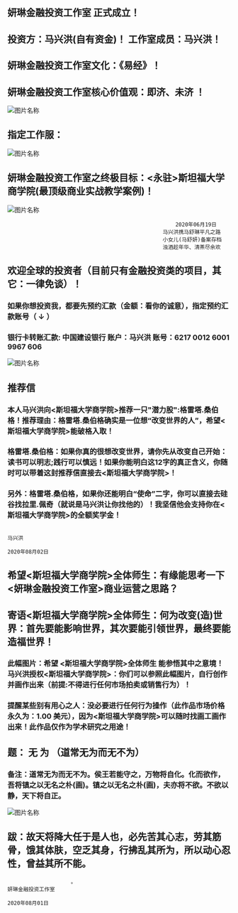 
##  妍琳金融投资工作室 正式成立！ 

##  投资方：马兴洪(自有资金)！ 工作室成员：马兴洪！

##  妍琳金融投资工作室文化：《易经》！

##  妍琳金融投资工作室核心价值观：即济、未济 ！
![图片名称](https://ss0.bdstatic.com/70cFvHSh_Q1YnxGkpoWK1HF6hhy/it/u=919870039,2863267181&fm=26&gp=0.jpg)
 
 
##  指定工作服：
![图片名称](https://timgsa.baidu.com/timg?image&quality=80&size=b9999_10000&sec=1593960120022&di=86ab8bd523e4f438b408ad5706c6b598&imgtype=0&src=http%3A%2F%2Fimg14.360buyimg.com%2Fn1%2Fs350x449_jfs%2Ft16750%2F349%2F1482944821%2F322663%2Fec59eeb%2F5acc4711N273da68e.jpg%2521cc_350x449.jpg)

##   妍琳金融投资工作室之终极目标：<永驻>斯坦福大学商学院(最顶级商业实战教学案例)！

![图片名称](https://timgsa.baidu.com/timg?image&quality=80&size=b9999_10000&sec=1596022892692&di=b4ecbb7a46a188a5ac92e5bc1f5a684c&imgtype=0&src=http%3A%2F%2Fwww.shufalu.com%2Fuploads%2Fallimg%2F130930%2F1_130930103504_1.jpg)




                                                         2020年06月19日
                                                     马兴洪携马舒琳平凡之路 
                                                     小女儿(马舒妍)备案存档
                                                     浊酒趁年华、清茶尽余欢
                                                     



##  欢迎全球的投资者（目前只有金融投资类的项目，其它：一律免谈）！
                                 
### 如果你想投资我，都要先预约汇款（金额：看你的诚意），指定预约汇款账号（ ↓ ） 

### 银行卡转账汇款: 中国建设银行 账户：马兴洪  账号：6217 0012 6001 9967 606   

![图片名称](https://ss3.bdstatic.com/70cFv8Sh_Q1YnxGkpoWK1HF6hhy/it/u=2213876202,1958213163&fm=11&gp=0.jpg)

##   推荐信

###  本人马兴洪向<斯坦福大学商学院>推荐一只"潜力股":格雷塔.桑伯格！推荐理由：格雷塔.桑伯格确实是一位想“改变世界的人”，希望<斯坦福大学商学院>能破格入取！

###  格雷塔.桑伯格：如果你真的很想改变世界，请你先从改变自己开始：读书可以明志;践行可以慎远！如果你能明白这12字的真正含义，你随时可以带着这封推荐信直接去<斯坦福大学商学院>！

###  另外：格雷塔.桑伯格，如果你还能明白“使命”二字，你可以直接去硅谷找拉里.佩奇（就说是马兴洪让你找他的）！我坚信他会支持你在<斯坦福大学商学院>的全额奖学金！



                                                                             马兴洪
                                                                        2020年08月02日



##  希望<斯坦福大学商学院>全体师生：有缘能思考一下<妍琳金融投资工作室>商业运营之思路？

##  寄语<斯坦福大学商学院>全体师生：何为改变(造)世界：首先要能影响世界，其次要能引领世界，最终要能造福世界！


###  此幅图片：希望 <斯坦福大学商学院>全体师生 能参悟其中之意境！马兴洪授权<斯坦福大学商学院>：你们可以参照此幅图片，自行创作并画作出来（前提:不得进行任何市场拍卖或销售行为）！

###  提醒某些别有用心之人：没必要进行任何行为操作（此作品市场价格永久为：1.00 美元），因为<斯坦福大学商学院>可以随时找画工画作出来！此作品仅作为学术研究之用途！

##  题： 无 为 （道常无为而无不为）  

###  备注：道常无为而无不为。侯王若能守之，万物将自化。化而欲作，吾将镇之以无名之朴(画)。镇之以无名之朴(画)，夫亦将不欲。不欲以静，天下将自正。

![图片名称](https://timgsa.baidu.com/timg?image&quality=80&size=b9999_10000&sec=1595613528780&di=a33e489f6aed41d4e742b6898b8f98cf&imgtype=0&src=http%3A%2F%2F5b0988e595225.cdn.sohucs.com%2Fq_70%2Cc_zoom%2Cw_640%2Fimages%2F20180404%2Fa45b8d31d194428f8707875b3038efcf.jpeg)


##  跋：故天将降大任于是人也，必先苦其心志，劳其筋骨，饿其体肤，空乏其身，行拂乱其所为，所以动心忍性，曾益其所不能。



                        。                                                            妍琳金融投资工作室
                                                                                     2020年08月01日
